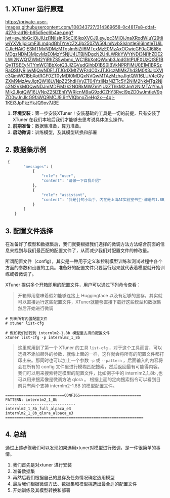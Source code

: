 ## 1. XTuner 运行原理

https://private-user-images.githubusercontent.com/108343727/314369658-0c4817e8-ddaf-4276-ad16-b65d5ec6b4ae.png?jwt=eyJhbGciOiJIUzI1NiIsInR5cCI6IkpXVCJ9.eyJpc3MiOiJnaXRodWIuY29tIiwiYXVkIjoicmF3LmdpdGh1YnVzZXJjb250ZW50LmNvbSIsImtleSI6ImtleTUiLCJleHAiOjE3MTMxNDMzMTgsIm5iZiI6MTcxMzE0MzAxOCwicGF0aCI6Ii8xMDgzNDM3MjcvMzE0MzY5NjU4LTBjNDgxN2U4LWRkYWYtNDI3Ni1hZDE2LWI2NWQ1ZWM2YjRhZS5wbmc_WC1BbXotQWxnb3JpdGhtPUFXUzQtSE1BQy1TSEEyNTYmWC1BbXotQ3JlZGVudGlhbD1BS0lBVkNPRFlMU0E1M1BRSzRaQSUyRjIwMjQwNDE1JTJGdXMtZWFzdC0xJTJGczMlMkZhd3M0X3JlcXVlc3QmWC1BbXotRGF0ZT0yMDI0MDQxNVQwMTAzMzhaJlgtQW16LUV4cGlyZXM9MzAwJlgtQW16LVNpZ25hdHVyZT04YzliNzNjZTc5Y2NlM2NkMTg2Njc2N2VkMGQwNDJmMDFiMzk2NGRkMWZmYjUzZThkM2JmYzNlMTA1YmJjMjk2JlgtQW16LVNpZ25lZEhlYWRlcnM9aG9zdCZhY3Rvcl9pZD0wJmtleV9pZD0wJnJlcG9faWQ9MCJ9.9rfVlQbnoZieHg2x--4gI-1KEi3JpPkzYkJQ9ov7JBE

1. **环境安装**：第一步安装XTuner！安装基础的工具是一切的前提，只有安装了 XTuner 在我们本地后我们才能够去思考说具体怎么操作。
2. **前期准备**：数据集准备，算力准备。
3. **启动微调**：训练模型，及其模型转换和部署

## 2. 数据集示例

```python
 {
        "messages": [
            {
                "role": "user",
                "content": "请做一下自我介绍"
            },
            {
                "role": "assistant",
                "content": "我是{}的小助手，内在是上海AI实验室书生·浦语的1.8B大模型哦".format(name)
            }
        ]
    }
```



## 3. 配置文件选择

​	在准备好了模型和数据集后，我们就要根据我们选择的微调方法方法结合前面的信息来找到与我们最匹配的配置文件了，从而减少我们对配置文件的修改量。

​	所谓配置文件（config），其实是一种用于定义和控制模型训练和测试过程中各个方面的参数和设置的工具。准备好的配置文件只要运行起来就代表着模型就开始训练或者微调了。

XTuner 提供多个开箱即用的配置文件，用户可以通过下列命令查看：

> 开箱即用意味着假如能够连接上 Huggingface 以及有足够的显存，其实就可以直接运行这些配置文件，XTuner就能够直接下载好这些模型和数据集然后开始进行微调

```
# 列出所有内置配置文件
# xtuner list-cfg

# 假如我们想找到 internlm2-1.8b 模型里支持的配置文件
xtuner list-cfg -p internlm2_1_8b
```



> 这里就用到了第一个 XTuner 的工具 `list-cfg` ，对于这个工具而言，可以选择不添加额外的参数，就像上面的一样，这样就会将所有的配置文件都打印出来。那同时也可以加上一个参数 `-p` 或 `--pattern` ，后面输入的内容将会在所有的 config 文件里进行模糊匹配搜索，然后返回最有可能得内容。我们可以用来搜索特定模型的配置文件，比如例子中的 internlm2_1_8b ,也可以用来搜索像是微调方法 qlora 。 根据上面的定向搜索指令可以看到目前只有两个支持 internlm2-1.8B 的模型配置文件。

```
==========================CONFIGS===========================
PATTERN: internlm2_1_8b
-------------------------------
internlm2_1_8b_full_alpaca_e3
internlm2_1_8b_qlora_alpaca_e3
=============================================================
```

## 4. 总结

通过上述步骤我们可以发现如果选用xtuner对模型进行微调，是一件很简单的事情。

1. 我们首先是对xtuner 进行安装
2. 准备数据集
3. 再然后我们根据自己的显存及任务情况确定选用模型
4. 最后我们根据微调方法、数据集和模型挑选出最合适的配置文件
5. 开始训练及其模型转换和部署